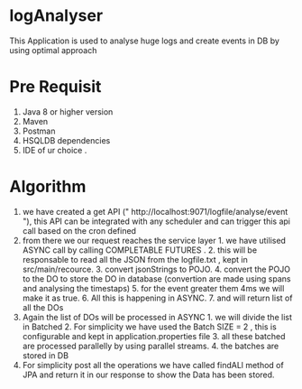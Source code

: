 # logAnalyser

This Application is used to analyse huge logs and create events in DB by using optimal approach 

# Pre Requisit
  1. Java 8 or higher version
  2. Maven 
  3. Postman 
  4. HSQLDB dependencies
  5. IDE of ur choice .
  
# Algorithm 

  1. we have created a get API (" http://localhost:9071/logfile/analyse/event "), this API can be integrated with any scheduler and can trigger this api call based on the cron defined 
  2. from there we our request reaches the service layer 
    1.  we have utilised ASYNC call by calling COMPLETABLE FUTURES .
    2.  this will be responsable to read all the JSON from the logfile.txt , kept in src/main/recource.
    3.  convert jsonStrings to POJO.
    4.  convert the POJO to the DO to store the DO in database (convertion are made using spans and analysing the timestaps)
    5.  for the event greater them 4ms we will make it as true.
    6.  All this is happening in ASYNC.
    7.  and will return list of all the DOs
  3. Again the list of DOs will be processed in ASYNC
    1. we will divide the list in Batched
    2. For simplicity we have used the Batch SIZE = 2 , this is configurable and kept in application.properties file
    3. all these batched are processed parallelly by using parallel streams.
    4. the batches are stored in DB 
  4. For simplicity post all the operations we have called findALl method of JPA and return it in our response to show the Data has been stored.
